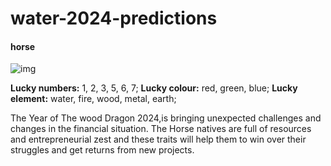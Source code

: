 # water-2024-predictions
#### horse
![img](https://media.istockphoto.com/id/186400387/vector/year-of-the-horse-paper-cut-art.jpg?s=612x612&w=0&k=20&c=zhxETuzSRRCxHtqnlBi3mRQHhrNbbpt-jh6jj8pQl60=)

**Lucky numbers:** 1, 2, 3, 5, 6, 7;
**Lucky colour:** red, green, blue;
**Lucky element:** water, fire, wood, metal, earth;

The Year of The wood Dragon 2024,is bringing unexpected challenges and changes in the financial situation. The Horse natives are full of resources and entrepreneurial zest and these traits will help them to win over their struggles and get returns from new projects.
